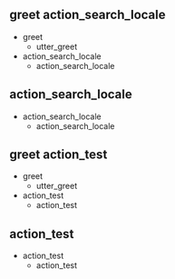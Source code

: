 ## greet action_search_locale
* greet
    - utter_greet
* action_search_locale
    - action_search_locale

## action_search_locale
* action_search_locale
    - action_search_locale

## greet action_test
* greet
    - utter_greet
* action_test
    - action_test

## action_test
* action_test
    - action_test